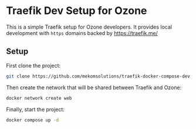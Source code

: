 # Traefik Dev Setup for Ozone
This is a simple Traefik setup for Ozone developers. It provides local development with `https` domains backed by https://traefik.me/

## Setup
First clone the project:
```bash
git clone https://github.com/mekomsolutions/traefik-docker-compose-dev
```
Then create the network that will be shared between Traefik and Ozone:
```bash
docker network create web
```
Finally, start the project:
```bash
docker compose up -d
```
